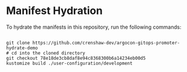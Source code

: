 
# Manifest Hydration

To hydrate the manifests in this repository, run the following commands:

```shell

git clone https://github.com/crenshaw-dev/argocon-gitops-promoter-hydrate-demo
# cd into the cloned directory
git checkout 78e18de3cb8daf8e94c8368300b6a14234eb00d5
kustomize build ./user-configuration/development
```